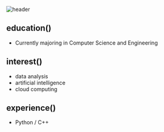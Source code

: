 <!--### Hello World! 👋-->

![header](https://capsule-render.vercel.app/api?type=transparent&color=84C5DC&height=70&section=header&text=def%20__init__(self):&fontSize=40&fontColor=84C5DC)

## education()
- Currently majoring in Computer Science and Engineering

## interest()
- data analysis
- artificial intelligence
- cloud computing

## experience()
- Python / C++

<!--return kmin1231-->

<!--
**kmin1231/kmin1231** is a ✨ _special_ ✨ repository because its `README.md` (this file) appears on your GitHub profile.

Here are some ideas to get you started:

- 🔭 I’m currently working on ...
- 🌱 I’m currently learning ...
- 👯 I’m looking to collaborate on ...
- 🤔 I’m looking for help with ...
- 💬 Ask me about ...
- 📫 How to reach me: ...
- 😄 Pronouns: ...
- ⚡ Fun fact: ...
-->
